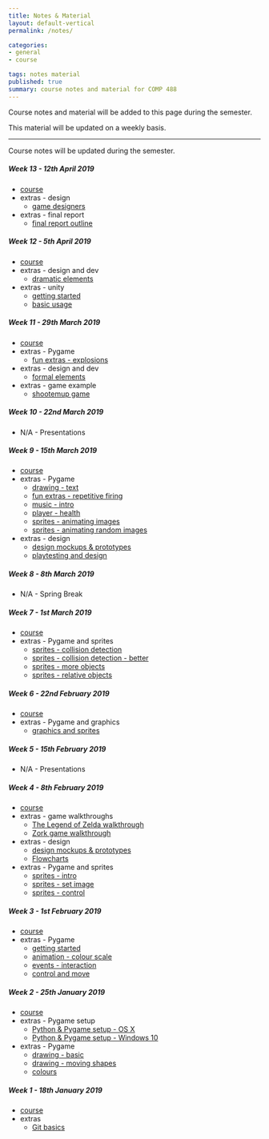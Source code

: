 ```yaml
---
title: Notes & Material
layout: default-vertical
permalink: /notes/

categories:
- general
- course

tags: notes material
published: true
summary: course notes and material for COMP 488
---
```


Course notes and material will be added to this page during the semester.

This material will be updated on a weekly basis.

***

Course notes will be updated during the semester.

<!--
##### Week 15 - 27th April 2018
  * extras - final report
    * [final report outline](/assets/docs/extras/final-report-outline-2018.pdf)

##### Week 14 - 20th April 2018
  * N/A
  * -->

##### Week 13 - 12th April 2019
  * [course](/assets/docs/2019/comp488-week13.pdf)
  * extras - design
    * [game designers](/assets/docs/extras/game-design-dev/game-designers.pdf)
  * extras - final report
    * [final report outline](/assets/docs/extras/comp488-final-report-outline-2019.pdf)

##### Week 12 - 5th April 2019
  * [course](/assets/docs/2019/comp488-week12.pdf)
  * extras - design and dev
    * [dramatic elements](/assets/docs/extras/game-design-dev/game-dramatic-elements.pdf)
  * extras - unity
    * [getting started](/assets/docs/extras/unity/notes-getting-started.pdf)
    * [basic usage](/assets/docs/extras/unity/notes-basic-usage.pdf)

##### Week 11 - 29th March 2019
  * [course](/assets/docs/2019/comp488-week11.pdf)
  * extras - Pygame
    * [fun extras - explosions](/assets/docs/extras/pygame/fun-extras/extras-part1-explosions.pdf)
  * extras - design and dev
    * [formal elements](/assets/docs/extras/game-design-dev/game-formal-elements.pdf)
  * extras - game example
    * [shootemup game](/assets/docs/extras/pygame/game-examples/shooter.pdf)

##### Week 10 - 22nd March 2019
  * N/A - Presentations

##### Week 9 - 15th March 2019

  * [course](/assets/docs/2019/comp488-week9.pdf)
  * extras - Pygame
    * [drawing - text](/assets/docs/extras/pygame/drawing-text/drawing-text.pdf)
    * [fun extras - repetitive firing](/assets/docs/extras/pygame/fun-extras/extras-part1-firing.pdf)
    * [music - intro](/assets/docs/extras/pygame/music/music-intro.pdf)
    * [player - health](/assets/docs/extras/pygame/player-health/player-health-intro.pdf)
    * [sprites - animating images](/assets/docs/extras/pygame/sprites/sprites-animating-images.pdf)
    * [sprites - animating random images](/assets/docs/extras/pygame/sprites/sprites-animating-random-images.pdf)
  * extras - design
    * [design mockups & prototypes](/assets/docs/extras/game-design-dev/design-mockups-gaming.pdf)
    * [playtesting and design](/assets/docs/extras/game-design-dev/game-playtesting.pdf)

##### Week 8 - 8th March 2019

  * N/A - Spring Break

##### Week 7 - 1st March 2019
  * [course](/assets/docs/2019/comp488-week7.pdf)
  * extras - Pygame and sprites
    * [sprites - collision detection](/assets/docs/extras/pygame/sprites/sprites-collision-detection.pdf)
    * [sprites - collision detection - better](/assets/docs/extras/pygame/sprites/sprites-collision-detection-better.pdf)
    * [sprites - more objects](/assets/docs/extras/pygame/sprites/sprites-more-objects.pdf)
    * [sprites - relative objects](/assets/docs/extras/pygame/sprites/sprites-relative-objects.pdf)

##### Week 6 - 22nd February 2019
  * [course](/assets/docs/2019/comp488-week6.pdf)
  * extras - Pygame and graphics
    * [graphics and sprites](/assets/docs/extras/pygame/graphics/graphics-and-sprites.pdf)

##### Week 5 - 15th February 2019
  * N/A - Presentations

##### Week 4 - 8th February 2019
  * [course](/assets/docs/2019/comp488-week4.pdf)
  * extras - game walkthroughs
    * [The Legend of Zelda walkthrough](/assets/docs/extras/game-walkthroughs/LegendofZelda.pdf)
    * [Zork game walkthrough](/assets/docs/extras/game-walkthroughs/zork-outline-1995.pdf)
  * extras - design
    * [design mockups & prototypes](/assets/docs/extras/game-design-dev/design-mockups-gaming.pdf)
    * [Flowcharts](/assets/docs/extras/game-design-dev/game-plan-flowcharts.pdf)
  * extras - Pygame and sprites
    * [sprites - intro](/assets/docs/extras/pygame/sprites/sprites-intro.pdf)
    * [sprites - set image](/assets/docs/extras/pygame/sprites/sprites-set-image.pdf)
    * [sprites - control](/assets/docs/extras/pygame/sprites/sprites-control.pdf)

##### Week 3 - 1st February 2019
  * [course](/assets/docs/2019/comp488-week3.pdf)
  * extras - Pygame
    * [getting started](/assets/docs/extras/pygame/getting-started.pdf)
    * [animation - colour scale](/assets/docs/extras/pygame/animation-colour-scale.pdf)
    * [events - interaction](/assets/docs/extras/pygame/events-input.pdf)
    * [control and move](/assets/docs/extras/pygame/move-coordinate-plane.pdf)

##### Week 2 - 25th January 2019
  * [course](/assets/docs/2019/comp488-week2.pdf)
  * extras - Pygame setup
    * [Python & Pygame setup - OS X](/assets/docs/extras/python-install-setup-osx.pdf)
    * [Python & Pygame setup - Windows 10](/assets/docs/extras/python-install-setup-windows.pdf)
  * extras - Pygame
    * [drawing - basic](/assets/docs/extras/pygame/drawing-basic.pdf)
    * [drawing - moving shapes](/assets/docs/extras/pygame/drawing-moving-shapes.pdf)
    * [colours](/assets/docs/extras/pygame/pygame-colours.pdf)

##### Week 1 - 18th January 2019
  * [course](/assets/docs/2019/comp488-week1.pdf)
  * extras
    * [Git basics](/assets/docs/extras/git-basics.pdf)